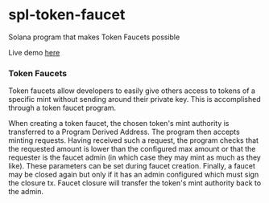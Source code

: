 # spl-token-faucet

Solana program that makes Token Faucets possible

Live demo [here](https://www.spl-token-ui.com/)

### Token Faucets

Token faucets allow developers to easily give others access to tokens of a specific mint without sending around their private key. This is accomplished through a token faucet program.

When creating a token faucet, the chosen token's mint authority is transferred to a Program Derived Address. The program then accepts minting requests. Having received such a request, the program checks that the requested amount is lower than the configured max amount or that the requester is the faucet admin (in which case they may mint as much as they like). These parameters can be set during faucet creation. Finally, a faucet may be closed again but only if it has an admin configured which must sign the closure tx. Faucet closure will transfer the token's mint authority back to the admin.
